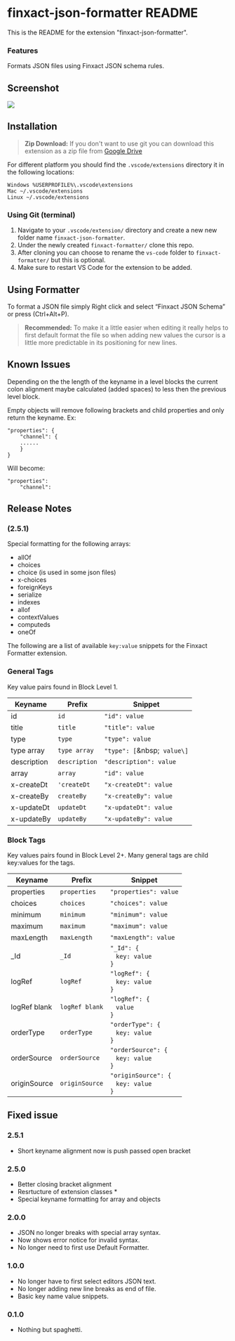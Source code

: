 # finxact-json-formatter README

This is the README for the extension "finxact-json-formatter".

### Features
Formats JSON files using Finxact JSON schema rules.

## Screenshot
![](https://drive.google.com/uc?export=view&id=19r86_PTE2WxSEK1qLeotJYutsj207tbd)

## Installation

> **Zip Download:** If you don't want to use git you can download this extension as a zip file from [Google Drive](https://drive.google.com/drive/folders/1uR_OLwiFLV3LTDQOQz-qIwsMHLhNEpWy?usp=sharing)

For different platform you should find the `.vscode/extensions` directory it in the following locations:
```
Windows %USERPROFILE%\.vscode\extensions
Mac ~/.vscode/extensions
Linux ~/.vscode/extensions
```

### Using Git (terminal)
1. Navigate to your `.vscode/extension/` directory and create a new new folder name `finxact-json-formatter`.
2. Under the newly created `finxact-formatter/` clone this repo.
3. After cloning you can choose to rename the `vs-code` folder to `finxact-formatter/` but this is optional.
4. Make sure to restart VS Code for the extension to be added.

## Using Formatter
To format a JSON file simply Right click and select “Finxact JSON Schema” or press (Ctrl+Alt+P).

> **Recommended:** To make it a little easier when editing it really helps to first default format the file so when adding new values the cursor is a little more predictable in its positioning for new lines.

## Known Issues

Depending on the the length of the keyname in a level blocks the current colon alignment maybe calculated (added spaces) to less then the previous level block. 

Empty objects will remove following brackets and child properties and only return the keyname. Ex:
```
"properties": { 
	"channel": {
	...... 
	}
}
```
Will become:
```
"properties": 
	"channel":
```

## Release Notes

### (2.5.1)

Special formatting for the following arrays:

- allOf
- choices
- choice (is used in some json files)
- x-choices
- foreignKeys
- serialize
- indexes
- allof
- contextValues
- computeds
- oneOf

The following are a list of available `key:value` snippets for the Finxact Formatter extension.

### General Tags

Key value pairs found in Block Level 1.

|Keyname         |Prefix            |Snippet                 						|
|---------------|-------------------|-----------------------------------------------|
|id				|`id`         		|`"id": value`  								|
|title			|`title`         	|`"title": value`            					|
|type          	|`type`         	|`"type": value`                    			|
|type array     |`type array`       |`"type": [`\&nbsp;&nbsp;&nbsp;`value\]`|
|description	|`description`      |`"description": value`                   		|
|array		 	|`array`         	|`"id": value`                    				|
|x-createDt		|`'createDt`        |`"x-createDt": value`                    		|
|x-createBy		|`createBy`         |`"x-createBy": value`                   		|
|x-updateDt		|`updateDt`         |`"x-updateDt": value`                    		|
|x-updateBy		|`updateBy`         |`"x-updateBy": value`                     		|

### Block Tags

Key values pairs found in Block Level 2+. Many general tags are child key:values for the tags.

|Keyname         |Prefix            |Snippet                 										|
|---------------|-------------------|---------------------------------------------------------------|
|properties		|`properties`		|`"properties": value`  										|
|choices	 	|`choices`         	|`"choices": value`            									|
|minimum     	|`minimum`         	|`"minimum": value`                    							|
|maximum     	|`maximum`       	|`"maximum": value`												|
|maxLength		|`maxLength`      	|`"maxLength": value`                   						|
|_Id		 	|`_Id`         		|`"_Id": {`<br>&nbsp;&nbsp;&nbsp;`key: value`<br>`}`			|
|logRef			|`logRef`			|`"logRef": {`<br>&nbsp;&nbsp;&nbsp;`key: value`<br>`}`			|
|logRef blank	|`logRef blank`		|`"logRef": {`<br>&nbsp;&nbsp;&nbsp;`value`<br>`}`				|
|orderType		|`orderType`		|`"orderType": {`<br>&nbsp;&nbsp;&nbsp;`key: value`<br>`}`		|
|orderSource	|`orderSource`		|`"orderSource": {`<br>&nbsp;&nbsp;&nbsp;`key: value`<br>`}`	|
|originSource	|`originSource`		|`"originSource": {`<br>&nbsp;&nbsp;&nbsp;`key: value`<br>`}`	|

## Fixed issue #
### 2.5.1
- Short keyname alignment now is push passed open bracket

### 2.5.0
- Better closing bracket alignment
- Resrtucture of extension classes *
- Special keyname formatting for array and objects

### 2.0.0
- JSON no longer breaks with special array syntax.
- Now shows error notice for invalid syntax.
- No longer need to first use Default Formatter.

### 1.0.0
- No longer have to first select editors JSON text.
- No longer adding new line breaks as end of file.
- Basic key name value snippets.

### 0.1.0
- Nothing but spaghetti.